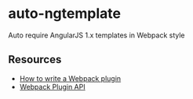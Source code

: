 # auto-ngtemplate
Auto require AngularJS 1.x templates in Webpack style

## Resources

* [How to write a Webpack plugin](https://webpack.js.org/development/how-to-write-a-plugin/)
* [Webpack Plugin API](https://webpack.js.org/api/plugins/)
